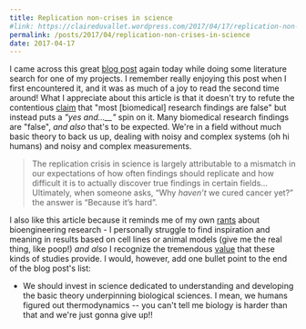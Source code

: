 ```yaml
---
title: Replication non-crises in science
#link: https://claireduvallet.wordpress.com/2017/04/17/replication-non-crises-in-science/
permalink: /posts/2017/04/replication-non-crises-in-science
date: 2017-04-17
---
```



I came across this great [blog post](http://simplystatistics.org/2016/08/24/replication-crisis/) again today while doing some literature search for one of my projects. I remember really enjoying this post when I first encountered it, and it was as much of a joy to read the second time around! What I appreciate about this article is that it doesn't try to refute the contentious [claim](http://journals.plos.org/plosmedicine/article?id=10.1371/journal.pmed.0020124) that "most [biomedical] research findings are false" but instead puts a _"yes and...__"_ spin on it. Many biomedical research findings are "false", _and also_ that's to be expected. We're in a field without much basic theory to back us up, dealing with noisy and complex systems (oh hi humans) and noisy and complex measurements. 

> The replication crisis in science is largely attributable to a mismatch in our expectations of how often findings should replicate and how difficult it is to actually discover true findings in certain fields... Ultimately, when someone asks, “Why _haven’t_ we cured cancer yet?” the answer is “Because it’s hard”.

I also like this article because it reminds me of my own [rants](https://www.nature.com/nrd/journal/v2/n2/pdf/nrd1012.pdf) about bioengineering research - I personally struggle to find inspiration and meaning in results based on cell lines or animal models (give me the real thing, like poop!) _and also_ I recognize the tremendous [value](https://progressreport.cancer.gov/trends) that these kinds of studies provide. I would, however, add one bullet point to the end of the blog post's list: 

  * We should invest in science dedicated to understanding and developing the basic theory underpinning biological sciences.
I mean, we humans figured out thermodynamics -- you can't tell me biology is harder than that and we're just gonna give up!!